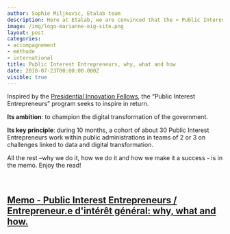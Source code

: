 ```yaml
---
author: Sophie Miljkovic, Etalab team
description: Here at Etalab, we are convinced that the « Public Interest Entrepreneurs » program is a way for governments to transform the administration from within. That is the reason why we have put together a memo on what we do, why we do it and how we do it.
image: /img/logo-marianne-eig-site.png
layout: post
categories:
- accompagnement
- méthode
- international
title: Public Interest Entrepreneurs, why, what and how
date: 2018-07-23T00:00:00.000Z
visible: true
---
```


Inspired by the [Presidential Innovation
 Fellows](https://presidentialinnovationfellows.gov/), the “Public
 Interest Entrepreneurs” program seeks to inspire in return.
 
**Its ambition**: to champion the digital transformation of the government. 

**Its key principle**: during 10 months, a cohort of about 30 Public
Interest Entrepreneurs work within public administrations in teams of
2 or 3 on challenges linked to data and digital transformation.

All the rest –why we do it, how we do it and how we make it a
success - is in the memo. Enjoy the read!

<br/>

## [Memo - Public Interest Entrepreneurs / Entrepreneur.e d'intérêt général: why, what and how.](/docs/VF-EN-memo.pdf)
